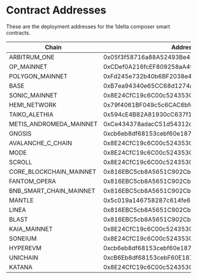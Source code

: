 # Contract Addresses

These are the deployment addresses for the 1delta composer smart contracts.

| Chain                | Address                                    |
| ----------------------- | ------------------------------------------ |
| ARBITRUM_ONE            | 0x05f3f58716a88A52493Be45aA0871c55b3748f18 |
| OP_MAINNET              | 0xCDef0A216fcEF809258aA4f341dB1A5aB296ea72 |
| POLYGON_MAINNET         | 0xFd245e732b40b6BF2038e42b476bD06580585326 |
| BASE                    | 0xB7ea94340e65CC68d1274aE483dfBE593fD6f21e |
| SONIC_MAINNET           | 0x8E24CfC19c6C00c524353CB8816f5f1c2F33c201 |
| HEMI_NETWORK            | 0x79f4061BF049c5c6CAC6bfe2415c2460815F4ac7 |
| TAIKO_ALETHIA           | 0x594cE4B82A81930cC637f1A59afdFb0D70054232 |
| METIS_ANDROMEDA_MAINNET | 0xCe434378adacC51d54312c872113D687Ac19B516 |
| GNOSIS                  | 0xcb6eb8df68153cebf60e1872273ef52075a5c297 |
| AVALANCHE_C_CHAIN       | 0x8E24CfC19c6C00c524353CB8816f5f1c2F33c201 |
| MODE                    | 0x8E24CfC19c6C00c524353CB8816f5f1c2F33c201 |
| SCROLL                  | 0x8E24CfC19c6C00c524353CB8816f5f1c2F33c201 |
| CORE_BLOCKCHAIN_MAINNET | 0x816EBC5cb8A5651C902Cb06659907A93E574Db0B |
| FANTOM_OPERA            | 0x816EBC5cb8A5651C902Cb06659907A93E574Db0B |
| BNB_SMART_CHAIN_MAINNET | 0x816EBC5cb8A5651C902Cb06659907A93E574Db0B |
| MANTLE                  | 0x5c019a146758287c614fe654caec1ba1caf05f4e |
| LINEA                   | 0x816EBC5cb8A5651C902Cb06659907A93E574Db0B |
| BLAST                   | 0x816EBC5cb8A5651C902Cb06659907A93E574Db0B |
| KAIA_MAINNET            | 0x8E24CfC19c6C00c524353CB8816f5f1c2F33c201 |
| SONEIUM                 | 0x8E24CfC19c6C00c524353CB8816f5f1c2F33c201 |
| HYPEREVM                | 0xcb6eb8df68153cebf60e1872273ef52075a5c297 |
| UNICHAIN                | 0xcB6Eb8df68153cebF60E1872273Ef52075a5C297 |
| KATANA                  | 0x8E24CfC19c6C00c524353CB8816f5f1c2F33c201 |
